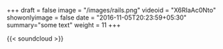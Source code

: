+++ 
draft = false
image = "/images/rails.png"
videoid = "X6RIaAc0Nto"
showonlyimage = false
date = "2016-11-05T20:23:59+05:30"
summary="some text"
weight = 11
+++



{{< soundcloud >}}

